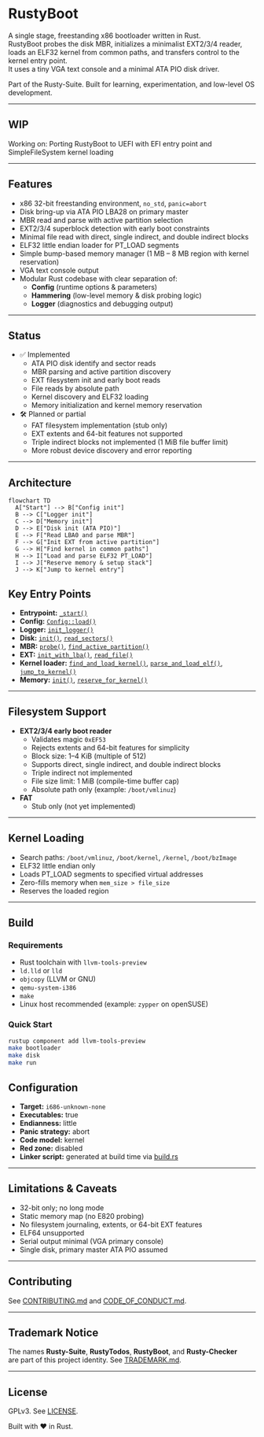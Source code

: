 # RustyBoot

A single stage, freestanding x86 bootloader written in Rust.  
RustyBoot probes the disk MBR, initializes a minimalist EXT2/3/4 reader, loads an ELF32 kernel from common paths, and transfers control to the kernel entry point.  
It uses a tiny VGA text console and a minimal ATA PIO disk driver.  

Part of the Rusty-Suite. Built for learning, experimentation, and low-level OS development.  

---

## WIP

Working on: Porting RustyBoot to UEFI with EFI entry point and SimpleFileSystem kernel loading

---

## Features

- x86 32-bit freestanding environment, `no_std`, `panic=abort`
- Disk bring-up via ATA PIO LBA28 on primary master
- MBR read and parse with active partition selection
- EXT2/3/4 superblock detection with early boot constraints
- Minimal file read with direct, single indirect, and double indirect blocks
- ELF32 little endian loader for PT_LOAD segments
- Simple bump-based memory manager (1 MB – 8 MB region with kernel reservation)
- VGA text console output
- Modular Rust codebase with clear separation of:
  - **Config** (runtime options & parameters)
  - **Hammering** (low-level memory & disk probing logic)
  - **Logger** (diagnostics and debugging output)

---

## Status

- ✅ Implemented
  - ATA PIO disk identify and sector reads
  - MBR parsing and active partition discovery
  - EXT filesystem init and early boot reads
  - File reads by absolute path
  - Kernel discovery and ELF32 loading
  - Memory initialization and kernel memory reservation
- 🛠️ Planned or partial
  - FAT filesystem implementation (stub only)
  - EXT extents and 64-bit features not supported
  - Triple indirect blocks not implemented (1 MiB file buffer limit)
  - More robust device discovery and error reporting

---

## Architecture

```mermaid
flowchart TD
  A["Start"] --> B["Config init"]
  B --> C["Logger init"]
  C --> D["Memory init"]
  D --> E["Disk init (ATA PIO)"]
  E --> F["Read LBA0 and parse MBR"]
  F --> G["Init EXT from active partition"]
  G --> H["Find kernel in common paths"]
  H --> I["Load and parse ELF32 PT_LOAD"]
  I --> J["Reserve memory & setup stack"]
  J --> K["Jump to kernel entry"]
```

## Key Entry Points

- **Entrypoint:** [`_start()`](src/main.rs)
- **Config:** [`Config::load()`](src/config.rs)
- **Logger:** [`init_logger()`](src/logger.rs)
- **Disk:** [`init()`](src/drivers/disk.rs), [`read_sectors()`](src/drivers/disk.rs)
- **MBR:** [`probe()`](src/boot/mbr.rs), [`find_active_partition()`](src/boot/mbr.rs)
- **EXT:** [`init_with_lba()`](src/fs/ext.rs), [`read_file()`](src/fs/ext.rs)
- **Kernel loader:** [`find_and_load_kernel()`](src/kernel/loader.rs), [`parse_and_load_elf()`](src/kernel/loader.rs), [`jump_to_kernel()`](src/kernel/loader.rs)
- **Memory:** [`init()`](src/memory/mod.rs), [`reserve_for_kernel()`](src/memory/mod.rs)

---

## Filesystem Support

- **EXT2/3/4 early boot reader**
  - Validates magic `0xEF53`
  - Rejects extents and 64-bit features for simplicity
  - Block size: 1–4 KiB (multiple of 512)
  - Supports direct, single indirect, and double indirect blocks
  - Triple indirect not implemented
  - File size limit: 1 MiB (compile-time buffer cap)
  - Absolute path only (example: `/boot/vmlinuz`)
- **FAT**
  - Stub only (not yet implemented)

---

## Kernel Loading

- Search paths: `/boot/vmlinuz`, `/boot/kernel`, `/kernel`, `/boot/bzImage`
- ELF32 little endian only
- Loads PT_LOAD segments to specified virtual addresses
- Zero-fills memory when `mem_size > file_size`
- Reserves the loaded region

---

## Build

### Requirements

- Rust toolchain with `llvm-tools-preview`
- `ld.lld` or `lld`
- `objcopy` (LLVM or GNU)
- `qemu-system-i386`
- `make`
- Linux host recommended (example: `zypper` on openSUSE)

### Quick Start

```bash
rustup component add llvm-tools-preview
make bootloader
make disk
make run
```

## Configuration

- **Target:** `i686-unknown-none`
- **Executables:** true
- **Endianness:** little
- **Panic strategy:** abort
- **Code model:** kernel
- **Red zone:** disabled
- **Linker script:** generated at build time via [build.rs](build.rs)

---

## Limitations & Caveats

- 32-bit only; no long mode
- Static memory map (no E820 probing)
- No filesystem journaling, extents, or 64-bit EXT features
- ELF64 unsupported
- Serial output minimal (VGA primary console)
- Single disk, primary master ATA PIO assumed

---

## Contributing

See [CONTRIBUTING.md](CONTRIBUTING.md) and [CODE_OF_CONDUCT.md](CODE_OF_CONDUCT.md).

---

## Trademark Notice

The names **Rusty-Suite**, **RustyTodos**, **RustyBoot**, and **Rusty-Checker**  
are part of this project identity. See [TRADEMARK.md](TRADEMARK.md).

---

## License

GPLv3. See [LICENSE](LICENSE).  

Built with ❤️ in Rust.
